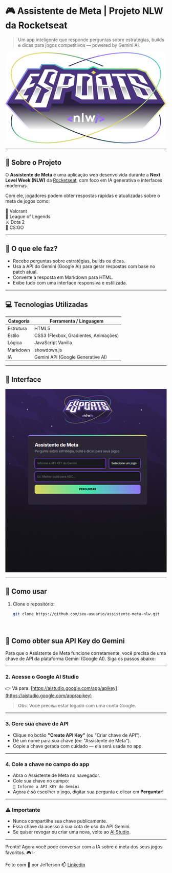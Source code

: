 # 🎮 Assistente de Meta | Projeto NLW da Rocketseat

> Um app inteligente que responde perguntas sobre estratégias, builds e dicas para jogos competitivos — powered by Gemini AI.

![Capa do projeto](./assets/logo.png)

---

## 🚀 Sobre o Projeto

O **Assistente de Meta** é uma aplicação web desenvolvida durante a **Next Level Week (NLW)** da [Rocketseat](https://rocketseat.com.br/), com foco em IA generativa e interfaces modernas.

Com ele, jogadores podem obter respostas rápidas e atualizadas sobre o meta de jogos como:

🎯 Valorant  
🧙 League of Legends  
⚔️ Dota 2  
🔫 CS:GO  

---

## 🧠 O que ele faz?

- Recebe perguntas sobre estratégias, builds ou dicas.
- Usa a API do Gemini (Google AI) para gerar respostas com base no patch atual.
- Converte a resposta em Markdown para HTML.
- Exibe tudo com uma interface responsiva e estilizada.

---

## 💻 Tecnologias Utilizadas

| Categoria     | Ferramenta / Linguagem         |
|---------------|---------------------------------|
| Estrutura     | HTML5                          |
| Estilo        | CSS3 (Flexbox, Gradientes, Animações) |
| Lógica        | JavaScript Vanilla             |
| Markdown      | showdown.js                    |
| IA            | Gemini API (Google Generative AI) |

---

## 📸 Interface

<div align="center">
  <img src="./assets/img-app.png" width="600px" alt="Tela principal do app" />
</div>

---

## 🧪 Como usar

1. Clone o repositório:
   ```bash
   git clone https://github.com/seu-usuario/assistente-meta-nlw.git

  
 ## 🔑 Como obter sua API Key do Gemini

Para que o Assistente de Meta funcione corretamente, você precisa de uma chave de API da plataforma Gemini (Google AI). Siga os passos abaixo:

---

### 2. Acesse o Google AI Studio

👉 Vá para: [https://aistudio.google.com/app/apikey](https://aistudio.google.com/app/apikey)

> Obs: Você precisa estar logado com uma conta Google.

---

### 3. Gere sua chave de API

- Clique no botão **"Create API Key"** (ou "Criar chave de API").
- Dê um nome para sua chave (ex: "Assistente de Meta").
- Copie a chave gerada com cuidado — ela será usada no app.

---

### 4. Cole a chave no campo do app

- Abra o Assistente de Meta no navegador.
- Cole sua chave no campo:  
  `🔐 Informe a API KEY do Gemini`
- Agora é só escolher o jogo, digitar sua pergunta e clicar em **Perguntar**!

---

### ⚠️ Importante

- Nunca compartilhe sua chave publicamente.
- Essa chave dá acesso à sua cota de uso da API Gemini.
- Se quiser revogar ou criar uma nova, volte ao [AI Studio](https://aistudio.google.com/app/apikey).

---

Pronto! Agora você pode conversar com a IA sobre o meta dos seus jogos favoritos. 🎮✨

Feito com 💜 por Jefferson 📫 [Linkedin](https://www.linkedin.com/in/jeffersonnsaantana/)